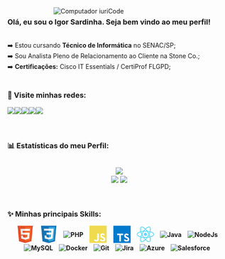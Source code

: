 <img src="https://raw.githubusercontent.com/MicaelliMedeiros/micaellimedeiros/master/image/computer-illustration.png" min-width="400px" max-width="400px" width="400px" align="right" alt="Computador iuriCode">
<p align="left">
<h3>Olá, eu sou o Igor Sardinha. Seja bem vindo ao meu perfil!</h3><br>
➡️ Estou cursando <b>Técnico de Informática</b> no SENAC/SP;<br> 
➡️ Sou Analista Pleno de Relacionamento ao Cliente na Stone Co.;<br>
➡️ <b>Certificações:</b> Cisco IT Essentials / CertiProf FLGPD;<br><br>
<h3><b>🔦 Visite minhas redes:<b></h3>
<div align="left" style="display: flex">
<a href="https://instagram.com/igor.sardinha" target="_blank"><img src="https://img.shields.io/badge/Instagram-E4405F?style=for-the-badge&logo=instagram&logoColor=white"></a>
<a href="https://linkedin.com/in/igorsardinha" target="_blank"><img src="https://img.shields.io/badge/LinkedIn-0077B5?style=for-the-badge&logo=linkedin&logoColor=white"></a>
<a href="https://discordapp.com/users/327552725212725248" target="_blank"><img src="https://img.shields.io/badge/Discord-7289DA?style=for-the-badge&logo=discord&logoColor=white"></a>
<a href="https://open.spotify.com/user/12184304695?si=1fe639b877564dd5" target="_blank"><img src="https://img.shields.io/badge/Spotify-1ED760?&style=for-the-badge&logo=spotify&logoColor=white"></a>
 <a href="https://www.credly.com/users/igor.sardinha/badges" target="_blank"><img src="https://img.shields.io/badge/Credly-FF6B00?style=for-the-badge&logo=Credly&logoColor=white"></a>
</div>
<br>
<br>
<h3><b>📊 Estatísticas do meu Perfil:<b></h3>
<br>
<div align="center" style="display: inline_block">
<img src="https://streak-stats.demolab.com?user=igorsardinha&theme=dark&hide_border=true&background=0D1117&locale=pt-br&date_format=j%2Fn%5B%2FY%5D"/><br>
<img height="150px" src="https://github-readme-stats.vercel.app/api?username=igorsardinha&show_icons=false&theme=github_dark&hide_title=true&hide_border=true&locale=pt-br"/>
<img height="150px" src="https://github-readme-stats.vercel.app/api/top-langs/?username=igorsardinha&layout=compact&theme=github_dark&hide_title=true&hide_border=true&locale=pt-br&langs_count=5"/>
</div>
<br>
<div style="display: inline_block"><br>
<h3><b>✨ Minhas principais Skills:<b></h3>
<p align="center">
<img title="HTML"  align="center" alt="HTML" height="40" width="40" src="https://raw.githubusercontent.com/devicons/devicon/master/icons/html5/html5-original.svg">
&nbsp;&nbsp;
<img title="CSS" align="center" alt="CSS" height="40" width="40" src="https://raw.githubusercontent.com/devicons/devicon/master/icons/css3/css3-original.svg">
&nbsp;&nbsp;
<img title="PHP" align="center" alt="PHP" height="40" width="40" src="https://cdn.jsdelivr.net/gh/devicons/devicon/icons/php/php-original.svg">
&nbsp;&nbsp;
<img title="JavaScript" align="center" alt="Js" height="40" width="40" src="https://raw.githubusercontent.com/devicons/devicon/master/icons/javascript/javascript-plain.svg">
&nbsp;&nbsp;
<img title="TypeScript" align="center" alt="Ts" height="40" width="40" src="https://raw.githubusercontent.com/devicons/devicon/master/icons/typescript/typescript-plain.svg">
&nbsp;&nbsp;
<img title="React" align="center" alt="React" height="40" width="40" src="https://raw.githubusercontent.com/devicons/devicon/master/icons/react/react-original.svg">
&nbsp;&nbsp;
<img title="Java" align="center" alt="Java" height="40" width="40" src="https://cdn.jsdelivr.net/gh/devicons/devicon/icons/java/java-plain.svg">
&nbsp;&nbsp;
<img title="NodeJs" align="center" alt="NodeJs" height="40" width="40" src="https://cdn.jsdelivr.net/gh/devicons/devicon/icons/nodejs/nodejs-plain.svg">
&nbsp;&nbsp;
<img title="MySQL" align="center" alt="MySQL" height="40" width="40" src="https://cdn.jsdelivr.net/gh/devicons/devicon/icons/mysql/mysql-original.svg">
&nbsp;&nbsp;
<img title="Docker" align="center" alt="Docker" height="40" width="40" src="https://cdn.jsdelivr.net/gh/devicons/devicon/icons/docker/docker-plain.svg">
&nbsp;&nbsp;
<img title="Git" align="center" alt="Git" height="40" width="40" src="https://cdn.jsdelivr.net/gh/devicons/devicon/icons/git/git-plain.svg">
&nbsp;&nbsp;
<img title="Jira" align="center" alt="Jira" height="40" width="40" src="https://cdn.jsdelivr.net/gh/devicons/devicon/icons/jira/jira-original.svg">
&nbsp;&nbsp;
<img title="Azure" align="center" alt="Azure" height="40" width="40" src="https://cdn.jsdelivr.net/gh/devicons/devicon/icons/azure/azure-original.svg">
&nbsp;&nbsp;
<img title="Salesforce" align="center" alt="Salesforce" height="40" width="40" src="https://cdn.jsdelivr.net/gh/devicons/devicon/icons/salesforce/salesforce-original.svg">
&nbsp;&nbsp;
</p>
</div>
<br>

 
                                                                                                         

